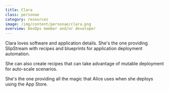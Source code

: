 ```yaml
---
title: Clara
class: personae
category: resources
image: /img/content/personae/clara.png
overview: DevOps member and/or developer
---
```


Clara loves software and application details. She's the one providing SlipStream with recipes and blueprints for application deployment automation.

She can also create recipes that can take advantage of mutable deployment for auto-scale scenarios.

She's the one providing all the magic that Alice uses when she deploys using the App Store.
